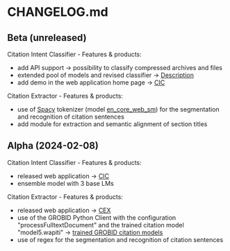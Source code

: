 # CHANGELOG.md

## Beta (unreleased)

Citation Intent Classifier - Features & products:

  - add API support -> possibility to classify compressed archives and files
  - extended pool of models and revised classifier -> [Description](https://arxiv.org/abs/2407.13329)
  - add demo in the web application home page -> [CIC](http://137.204.64.4:81/cic/start)
  
Citation Extractor - Features & products:
  - use of [Spacy](https://spacy.io) tokenizer (model [en_core_web_sm](https://github.com/explosion/spacy-models/releases/tag/en_core_web_sm-3.7.1)) for the segmentation and recognition of citation sentences
  - add module for extraction and semantic alignment of section titles

## Alpha (2024-02-08)

Citation Intent Classifier - Features & products:

  - released web application -> [CIC](http://137.204.64.4:81/cic/)
  - ensemble model with 3 base LMs
  
Citation Extractor - Features & products:

  - released web application -> [CEX](http://137.204.64.4:81/cex/)
  - use of the GROBID Python Client with the configuration "processFulltextDocument" and the trained citation model "model5.wapiti" -> [trained GROBID citation models](https://doi.org/10.5281/zenodo.10529709)
  - use of regex for the segmentation and recognition of citation sentences 
